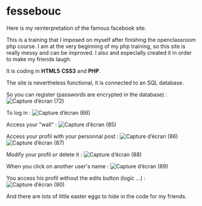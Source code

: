 # fessebouc

Here is my reinterpretation of the famous facebook site. 

This is a training that I imposed on myself after finishing the openclassroom php course. 
I am at the very beginning of my php training, so this site is really messy and can be improved.
I also and especially created it in order to make my friends laugh.

It is coding in **HTML5** **CSS3** and **PHP**.


The site is nevertheless functional, it is connected to an SQL database. 

So you can register (passwords are encrypted in the database) :
![Capture d’écran (72)](https://user-images.githubusercontent.com/51136036/119128315-ccfb8200-ba35-11eb-98f7-be4f6f50f3d0.png)

To log in :
![Capture d’écran (66)](https://user-images.githubusercontent.com/51136036/119127952-4e064980-ba35-11eb-855a-4b20c66fbb78.png)

Access your "wall" :
![Capture d’écran (85)](https://user-images.githubusercontent.com/51136036/119128863-7cd0ef80-ba36-11eb-96d8-a5ace4f0a0b6.png)

Access your profil with your personnal post :
![Capture d’écran (86)](https://user-images.githubusercontent.com/51136036/119129886-cc63eb00-ba37-11eb-9964-08016febdb14.png)
![Capture d’écran (87)](https://user-images.githubusercontent.com/51136036/119130000-eb627d00-ba37-11eb-895e-e13490c6d6f2.png)

Modify your profil or delete it :
![Capture d’écran (88)](https://user-images.githubusercontent.com/51136036/119130176-22389300-ba38-11eb-8264-a64bb79be61e.png)

When you click on another user's name :
![Capture d’écran (89)](https://user-images.githubusercontent.com/51136036/119130575-b145ab00-ba38-11eb-9c0d-1e539bf311d6.png)

You access his profil without the edits button (logic ...) :
![Capture d’écran (90)](https://user-images.githubusercontent.com/51136036/119130884-17323280-ba39-11eb-8173-693a93de565a.png)

And there are lots of little easter eggs to hide in the code for my friends.
